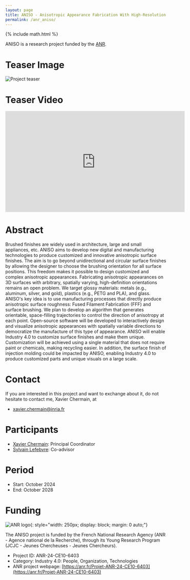 ```yaml
---
layout: page
title: ANISO - Anisotropic Appearance Fabrication With High-Resolution and Spatially Varying Orientations
permalink: /anr_aniso/
---
```

{% include math.html %}

ANISO is a research project funded by the [ANR](https://anr.fr/en/).

# Teaser Image

![Project teaser]({{site.baseurl}}/data/img/anr_aniso.png)

# Teaser Video

<iframe position="relative" width="560" height="315" src="https://www.youtube-nocookie.com/embed/n_9NvC7_ja8?si=wokZaJAZkRJ8TjgK" title="YouTube video player" frameborder="0" allow="accelerometer; autoplay; clipboard-write; encrypted-media; gyroscope; picture-in-picture; web-share" referrerpolicy="strict-origin-when-cross-origin" allowfullscreen></iframe>

# Abstract

Brushed finishes are widely used in architecture, large and small appliances, etc. ANISO aims to develop new digital and manufacturing technologies to produce customized and innovative anisotropic surface finishes. The aim is to go beyond unidirectional and circular surface finishes by allowing the designer to choose the brushing orientation for all surface positions. This freedom makes it possible to design customized and complex anisotropic appearances. Fabricating anisotropic appearances on 3D surfaces with arbitrary, spatially varying, high-definition orientations remains an open problem. We target glossy materials: metals (e.g., aluminum, silver, and gold), plastics (e.g., PETG and PLA), and glass. ANISO's key idea is to use manufacturing processes that directly produce anisotropic surface roughness: Fused Filament Fabrication (FFF) and surface brushing. We plan to develop an algorithm that generates orientable, space-filling trajectories to control the direction of anisotropy at each point. Open-source software will be developed to interactively design and visualize anisotropic appearances with spatially variable directions to democratize the manufacture of this type of appearance. ANISO will enable Industry 4.0 to customize surface finishes and make them unique. Customization will be achieved using a single material that does not require paint or chemicals, making recycling easier. In addition, the surface finish of injection molding could be impacted by ANISO, enabling Industry 4.0 to produce customized parts and unique visuals on a large scale.

# Contact

If you are interested in this project and want to exchange about it, do not hesitate to contact me, Xavier Chermain, at

- xavier.chermain@inria.fr

# Participants

- [Xavier Chermain](https://xavierchermain.github.io/): Principal Coordinator
- [Sylvain Lefebvre](https://www.antexel.com/sylefeb/research): Co-advisor

# Period

- Start: October 2024
- End: October 2028

# Funding

![ANR logo]({{site.baseurl}}/data/img/anr_logo.jpg){: style="width: 250px; display: block; margin: 0 auto;"}

The ANISO project is funded by the French National Research Agency (ANR - Agence national de la Recherche), through its Young Research Program (JCJC - Jeunes Chercheuses - Jeunes Chercheurs).

- Project ID: ANR-24-CE10-6403
- Category: Industry 4.0: People, Organization, Technologies
- ANR project webpage: [https://anr.fr/Projet-ANR-24-CE10-6403](https://anr.fr/Projet-ANR-24-CE10-6403)
